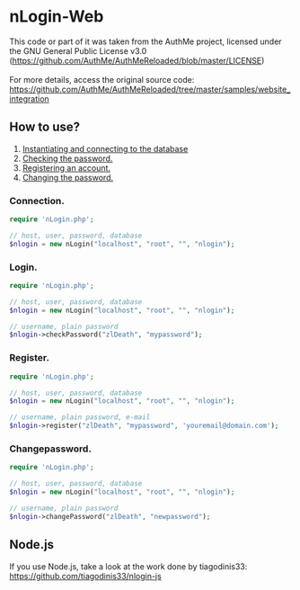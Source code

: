 # nLogin-Web
This code or part of it was taken from the AuthMe project, licensed under the GNU General Public License v3.0 (https://github.com/AuthMe/AuthMeReloaded/blob/master/LICENSE)<br>
<br>
For more details, access the original source code: <br>
https://github.com/AuthMe/AuthMeReloaded/tree/master/samples/website_integration

## How to use?
1. [Instantiating and connecting to the database](#connection)
2. [Checking the password.](#login)
3. [Registering an account.](#register)
4. [Changing the password.](#changePassword)

### <div id="connection">Connection.</div>

```php
require 'nLogin.php';

// host, user, password, database
$nlogin = new nLogin("localhost", "root", "", "nlogin");
```

### <div id="login">Login.</div>

```php
require 'nLogin.php';

// host, user, password, database
$nlogin = new nLogin("localhost", "root", "", "nlogin");

// username, plain password
$nlogin->checkPassword("zlDeath", "mypassword");
```

### <div id="register">Register.</div>

```php
require 'nLogin.php';

// host, user, password, database
$nlogin = new nLogin("localhost", "root", "", "nlogin");

// username, plain password, e-mail
$nlogin->register("zlDeath", "mypassword", 'youremail@domain.com');
```

### <div id="changePassword">Changepassword.</div>

```php
require 'nLogin.php';

// host, user, password, database
$nlogin = new nLogin("localhost", "root", "", "nlogin");

// username, plain password
$nlogin->changePassword("zlDeath", "newpassword");
```

## <div id="nodejs">Node.js</div>

If you use Node.js, take a look at the work done by tiagodinis33: https://github.com/tiagodinis33/nlogin-js
